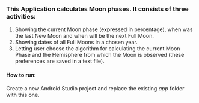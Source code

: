 ### This Application calculates Moon phases. It consists of three activities:
1. Showing the current Moon phase (expressed in percentage), when was the last New Moon and when will be the next Full Moon.
1. Showing dates of all Full Moons in a chosen year.
1. Letting user choose the algorithm for calculating the current Moon Phase and the Hemisphere from which the Moon is observed (these preferences are saved in a text file).

#### How to run:
Create a new Android Studio project and replace the existing _app_ folder with this one.

